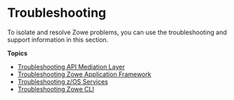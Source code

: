 # Troubleshooting 

To isolate and resolve Zowe problems, you can use the troubleshooting and support information in this section.

**Topics**
- [Troubleshooting API Mediation Layer](#troubleshoot-apiml.md)
- [Troubleshooting Zowe Application Framework](#troubleshoot-app-framework.md)
- [Troubleshooting z/OS Services](#troubleshoot-zos-services.md)
- [Troubleshooting Zowe CLI](#troubleshoot-cli.md)
